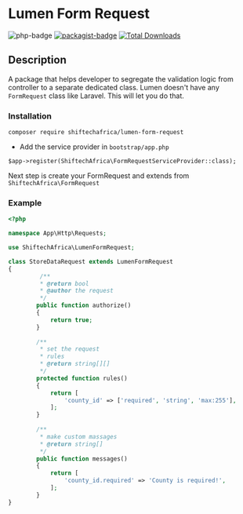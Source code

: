 Lumen Form Request
==========
![php-badge](https://img.shields.io/badge/php-%3E%3D%205.6-8892BF.svg)
[![packagist-badge](https://img.shields.io/packagist/v/shiftechafrica/lumen-form-request.svg)](https://packagist.org/packages/shiftechafrica/lumen-form-request)
[![Total Downloads](https://poser.pugx.org/shiftechafrica/lumen-form-request/downloads)](https://packagist.org/packages/shiftechafrica/lumen-form-request)

## Description

A package that helps developer to segregate the validation logic from controller to a separate dedicated class. Lumen doesn't have any `FormRequest` class like Laravel. This will let you do that.


### Installation

```
composer require shiftechafrica/lumen-form-request
```

* Add the service provider in `bootstrap/app.php`

```
$app->register(ShiftechAfrica\FormRequestServiceProvider::class);
```

Next step is create your FormRequest and extends from `ShiftechAfrica\FormRequest`

### Example

```php
<?php

namespace App\Http\Requests;

use ShiftechAfrica\LumenFormRequest;

class StoreDataRequest extends LumenFormRequest
{
	     /**
         * @return bool
         * @author the request
         */
        public function authorize()
        {
            return true;
        }
    
        /**
         * set the request
         * rules
         * @return string[][]
         */
        protected function rules()
        {
            return [
                'county_id' => ['required', 'string', 'max:255'],
            ];
        }
    
        /**
         * make custom massages
         * @return string[]
         */
        public function messages()
        {
            return [
                'county_id.required' => 'County is required!',
            ];
        }
}
```
